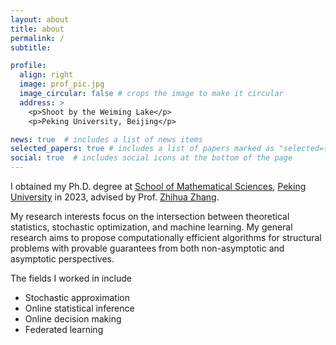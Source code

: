 ```yaml
---
layout: about
title: about
permalink: /
subtitle: 

profile:
  align: right
  image: prof_pic.jpg
  image_circular: false # crops the image to make it circular
  address: >
    <p>Shoot by the Weiming Lake</p>
    <p>Peking University, Beijing</p>

news: true  # includes a list of news items
selected_papers: true # includes a list of papers marked as "selected={true}"
social: true  # includes social icons at the bottom of the page
---
```


I obtained my Ph.D. degree at <a href='http://english.math.pku.edu.cn/'>School of Mathematical Sciences</a>, <a href='https://english.pku.edu.cn/'>Peking University</a> in 2023, advised by Prof. <a href="http://www.math.pku.edu.cn/teachers/zhzhang/" target="_blank">Zhihua Zhang</a>.

My research interests focus on the intersection between theoretical statistics, stochastic optimization, and machine learning.
My general research aims to propose computationally efficient algorithms for structural problems with provable guarantees from both non-asymptotic and asymptotic perspectives.

The fields I worked in include
- Stochastic approximation 
- Online statistical inference
- Online decision making
- Federated learning